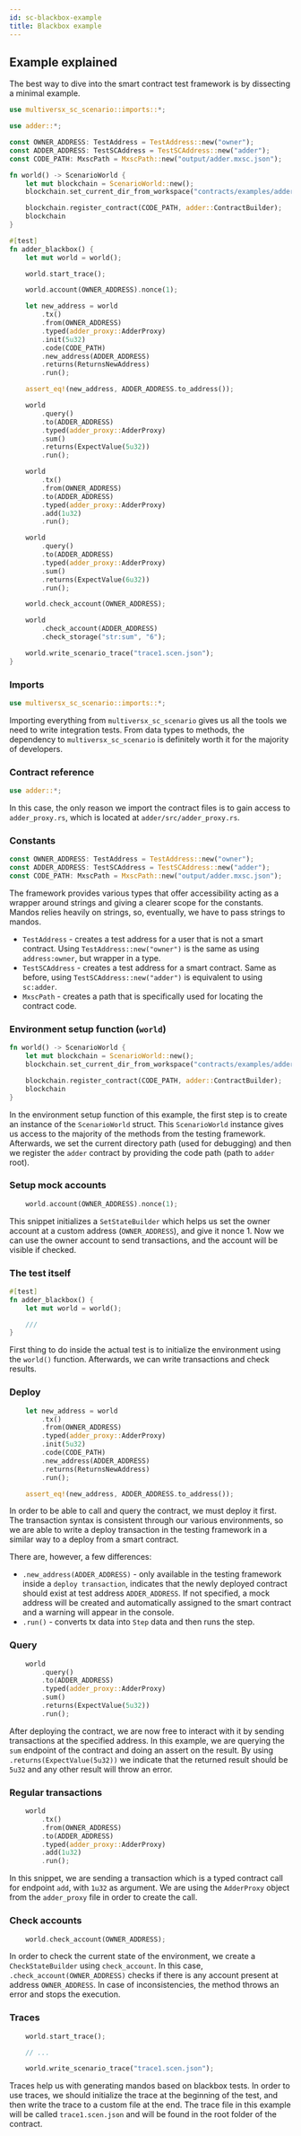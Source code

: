 ```yaml
---
id: sc-blackbox-example
title: Blackbox example
---
```


[comment]: # "mx-context-auto"

## Example explained

The best way to dive into the smart contract test framework is by dissecting a minimal example.

```rust title=adder_blackbox_test.rs
use multiversx_sc_scenario::imports::*;

use adder::*;

const OWNER_ADDRESS: TestAddress = TestAddress::new("owner");
const ADDER_ADDRESS: TestSCAddress = TestSCAddress::new("adder");
const CODE_PATH: MxscPath = MxscPath::new("output/adder.mxsc.json");

fn world() -> ScenarioWorld {
    let mut blockchain = ScenarioWorld::new();
    blockchain.set_current_dir_from_workspace("contracts/examples/adder");

    blockchain.register_contract(CODE_PATH, adder::ContractBuilder);
    blockchain
}

#[test]
fn adder_blackbox() {
    let mut world = world();

    world.start_trace();

    world.account(OWNER_ADDRESS).nonce(1);

    let new_address = world
        .tx()
        .from(OWNER_ADDRESS)
        .typed(adder_proxy::AdderProxy)
        .init(5u32)
        .code(CODE_PATH)
        .new_address(ADDER_ADDRESS)
        .returns(ReturnsNewAddress)
        .run();

    assert_eq!(new_address, ADDER_ADDRESS.to_address());

    world
        .query()
        .to(ADDER_ADDRESS)
        .typed(adder_proxy::AdderProxy)
        .sum()
        .returns(ExpectValue(5u32))
        .run();

    world
        .tx()
        .from(OWNER_ADDRESS)
        .to(ADDER_ADDRESS)
        .typed(adder_proxy::AdderProxy)
        .add(1u32)
        .run();

    world
        .query()
        .to(ADDER_ADDRESS)
        .typed(adder_proxy::AdderProxy)
        .sum()
        .returns(ExpectValue(6u32))
        .run();

    world.check_account(OWNER_ADDRESS);

    world
        .check_account(ADDER_ADDRESS)
        .check_storage("str:sum", "6");

    world.write_scenario_trace("trace1.scen.json");
}
```


[comment]: # "mx-context-auto"

### Imports

```rust
use multiversx_sc_scenario::imports::*;
```

Importing everything from `multiversx_sc_scenario` gives us all the tools we need to write integration tests. From data types to methods, the dependency to `multiversx_sc_scenario` is definitely worth it for the majority of developers.

[comment]: # "mx-context-auto"

### Contract reference

```rust
use adder::*;
```

In this case, the only reason we import the contract files is to gain access to `adder_proxy.rs`, which is located at `adder/src/adder_proxy.rs`.

[comment]: # "mx-context-auto"

### Constants

```rust
const OWNER_ADDRESS: TestAddress = TestAddress::new("owner");
const ADDER_ADDRESS: TestSCAddress = TestSCAddress::new("adder");
const CODE_PATH: MxscPath = MxscPath::new("output/adder.mxsc.json");
```

The framework provides various types that offer accessibility acting as a wrapper around strings and giving a clearer scope for the constants. Mandos relies heavily on strings, so, eventually, we have to pass strings to mandos.

- `TestAddress` - creates a test address for a user that is not a smart contract. Using `TestAddress::new("owner")` is the same as using `address:owner`, but wrapper in a type.
- `TestSCAddress` - creates a test address for a smart contract. Same as before, using `TestSCAddress::new("adder")` is equivalent to using `sc:adder`.
- `MxscPath` - creates a path that is specifically used for locating the contract code.

[comment]: # "mx-context-auto"

### Environment setup function (`world`)

```rust
fn world() -> ScenarioWorld {
    let mut blockchain = ScenarioWorld::new();
    blockchain.set_current_dir_from_workspace("contracts/examples/adder");

    blockchain.register_contract(CODE_PATH, adder::ContractBuilder);
    blockchain
}
```

In the environment setup function of this example, the first step is to create an instance of the `ScenarioWorld` struct. This `ScenarioWorld` instance gives us access to the majority of the methods from the testing framework. Afterwards, we set the current directory path (used for debugging) and then we register the `adder` contract by providing the code path (path to `adder` root).

[comment]: # "mx-context-auto"

### Setup mock accounts

```rust
    world.account(OWNER_ADDRESS).nonce(1);
```

This snippet initializes a `SetStateBuilder` which helps us set the owner account at a custom address (`OWNER_ADDRESS`), and give it nonce 1. Now we can use the owner account to send transactions, and the account will be visible if checked.

[comment]: # "mx-context-auto"

### The test itself

```rust
#[test]
fn adder_blackbox() {
    let mut world = world();

    ///   
}
```

First thing to do inside the actual test is to initialize the environment using the `world()` function. Afterwards, we can write transactions and check results.

[comment]: # "mx-context-auto"

### Deploy

```rust
    let new_address = world
        .tx()
        .from(OWNER_ADDRESS)
        .typed(adder_proxy::AdderProxy)
        .init(5u32)
        .code(CODE_PATH)
        .new_address(ADDER_ADDRESS)
        .returns(ReturnsNewAddress)
        .run();

    assert_eq!(new_address, ADDER_ADDRESS.to_address());
```

In order to be able to call and query the contract, we must deploy it first. The transaction syntax is consistent through our various environments, so we are able to write a deploy transaction in the testing framework in a similar way to a deploy from a smart contract.

There are, however, a few differences:
- `.new_address(ADDER_ADDRESS)` - only available in the testing framework inside a `deploy transaction`, indicates that the newly deployed contract should exist at test address `ADDER_ADDRESS`. If not specified, a mock address will be created and automatically assigned to the smart contract and a warning will appear in the console.
- `.run()` - converts tx data into `Step` data and then runs the step.

[comment]: # "mx-context-auto"

### Query

```rust
    world
        .query()
        .to(ADDER_ADDRESS)
        .typed(adder_proxy::AdderProxy)
        .sum()
        .returns(ExpectValue(5u32))
        .run();
```

After deploying the contract, we are now free to interact with it by sending transactions at the specified address. In this example, we are querying the `sum` endpoint of the contract and doing an assert on the result. By using `.returns(ExpectValue(5u32))` we indicate that the returned result should be `5u32` and any other result will throw an error.

[comment]: # "mx-context-auto"

### Regular transactions

```rust
    world
        .tx()
        .from(OWNER_ADDRESS)
        .to(ADDER_ADDRESS)
        .typed(adder_proxy::AdderProxy)
        .add(1u32)
        .run();
```

In this snippet, we are sending a transaction which is a typed contract call for endpoint `add`, with `1u32` as argument. We are using the `AdderProxy` object from the `adder_proxy` file in order to create the call. 

[comment]: # "mx-context-auto"

### Check accounts

```rust
    world.check_account(OWNER_ADDRESS);
```

In order to check the current state of the environment, we create a `CheckStateBuilder` using `check_account`. In this case, `.check_account(OWNER_ADDRESS)` checks if there is any account present at address `OWNER_ADDRESS`. In case of inconsistencies, the method throws an error and stops the execution.

[comment]: # "mx-context-auto"

### Traces

```rust
    world.start_trace();

    // ...

    world.write_scenario_trace("trace1.scen.json");
```

Traces help us with generating mandos based on blackbox tests. In order to use traces, we should initialize the trace at the beginning of the test, and then write the trace to a custom file at the end. The trace file in this example will be called `trace1.scen.json` and will be found in the root folder of the contract.
